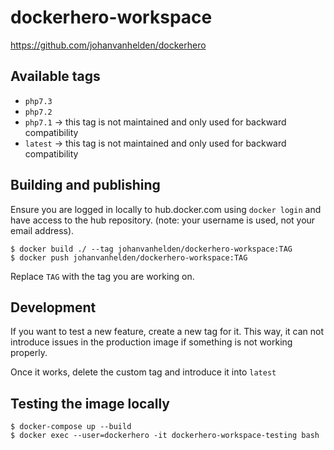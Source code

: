 # dockerhero-workspace

https://github.com/johanvanhelden/dockerhero

## Available tags
- `php7.3`
- `php7.2`
- `php7.1` -> this tag is not maintained and only used for backward compatibility
- `latest` -> this tag is not maintained and only used for backward compatibility

## Building and publishing

Ensure you are logged in locally to hub.docker.com using `docker login` and have access to the hub repository.
(note: your username is used, not your email address).

```
$ docker build ./ --tag johanvanhelden/dockerhero-workspace:TAG
$ docker push johanvanhelden/dockerhero-workspace:TAG
```

Replace `TAG` with the tag you are working on.

## Development

If you want to test a new feature, create a new tag for it. This way, it can not introduce issues in the production image if something is not working properly.

Once it works, delete the custom tag and introduce it into `latest`

## Testing the image locally

```
$ docker-compose up --build
$ docker exec --user=dockerhero -it dockerhero-workspace-testing bash
```
